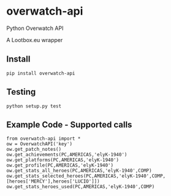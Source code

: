 # overwatch-api
Python Overwatch API

A Lootbox.eu wrapper

## Install

    pip install overwatch-api

## Testing

    python setup.py test

## Example Code - Supported calls

    from overwatch-api import *
    ow = OverwatchAPI('key')
    ow.get_patch_notes()
    ow.get_achievements(PC,AMERICAS,'elyK-1940')
    ow.get_platforms(PC,AMERICAS,'elyK-1940')
    ow.get_profile(PC,AMERICAS,'elyK-1940')
    ow.get_stats_all_heroes(PC,AMERICAS,'elyK-1940',COMP)
    ow.get_stats_selected_heroes(PC,AMERICAS,'elyK-1940',COMP,[heroes['MERCY'],heroes['LUCIO']])
    ow.get_stats_heroes_used(PC,AMERICAS,'elyK-1940',COMP)

